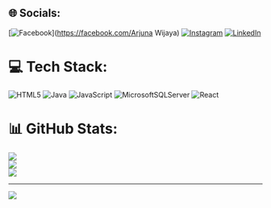 
## 🌐 Socials:
[![Facebook](https://img.shields.io/badge/Facebook-%231877F2.svg?logo=Facebook&logoColor=white)](https://facebook.com/Arjuna Wijaya) [![Instagram](https://img.shields.io/badge/Instagram-%23E4405F.svg?logo=Instagram&logoColor=white)](https://instagram.com/arjiwjya) [![LinkedIn](https://img.shields.io/badge/LinkedIn-%230077B5.svg?logo=linkedin&logoColor=white)](https://linkedin.com/in/Arjuna2003) 

# 💻 Tech Stack:
![HTML5](https://img.shields.io/badge/html5-%23E34F26.svg?style=for-the-badge&logo=html5&logoColor=white) ![Java](https://img.shields.io/badge/java-%23ED8B00.svg?style=for-the-badge&logo=openjdk&logoColor=white) ![JavaScript](https://img.shields.io/badge/javascript-%23323330.svg?style=for-the-badge&logo=javascript&logoColor=%23F7DF1E) ![MicrosoftSQLServer](https://img.shields.io/badge/Microsoft%20SQL%20Server-CC2927?style=for-the-badge&logo=microsoft%20sql%20server&logoColor=white) ![React](https://img.shields.io/badge/react-%2320232a.svg?style=for-the-badge&logo=react&logoColor=%2361DAFB)
# 📊 GitHub Stats:
![](https://github-readme-stats.vercel.app/api?username=Arj573&theme=dark&hide_border=false&include_all_commits=false&count_private=false)<br/>
![](https://github-readme-streak-stats.herokuapp.com/?user=Arj573&theme=dark&hide_border=false)<br/>
![](https://github-readme-stats.vercel.app/api/top-langs/?username=Arj573&theme=dark&hide_border=false&include_all_commits=false&count_private=false&layout=compact)

---
[![](https://visitcount.itsvg.in/api?id=Arj573&icon=0&color=12)](https://visitcount.itsvg.in)

<!-- Proudly created with GPRM ( https://gprm.itsvg.in ) -->
